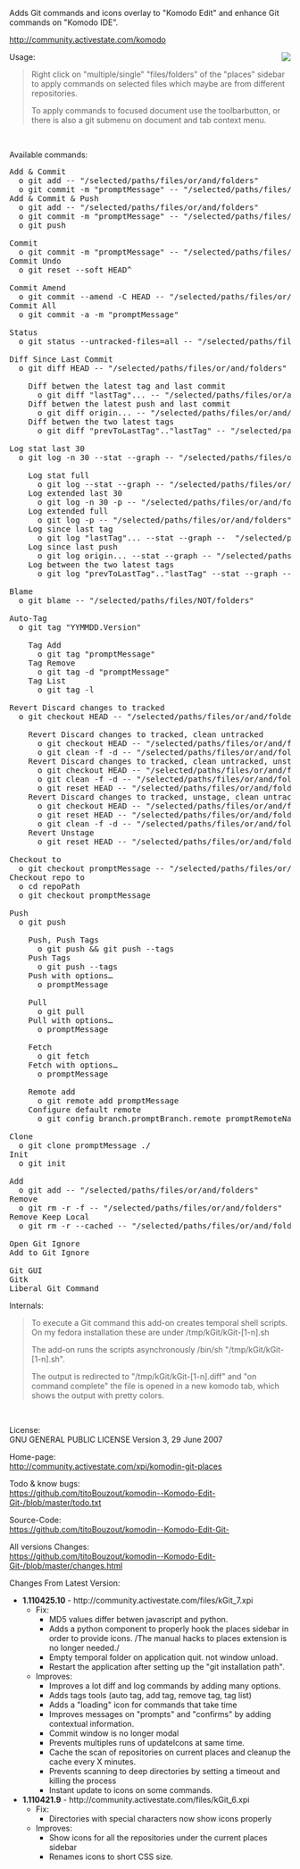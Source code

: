 Adds Git commands and icons overlay to "Komodo Edit" and enhance Git commands on "Komodo IDE".

http://community.activestate.com/komodo

<img src="http://dl.dropbox.com/u/9303546/komodo/kGit/screenshot.png" style="float:right"/>

Usage:

<blockquote>
Right click on "multiple/single" "files/folders" of the "places" sidebar to apply commands on selected files which maybe are from different repositories.

To apply commands to focused document use the toolbarbutton, or there is also a git submenu on document and tab context menu.

</blockquote><br/>

Available commands:
<pre>
Add & Commit
  o git add -- "/selected/paths/files/or/and/folders"
  o git commit -m "promptMessage" -- "/selected/paths/files/or/and/folders"
Add & Commit & Push
  o git add -- "/selected/paths/files/or/and/folders"
  o git commit -m "promptMessage" -- "/selected/paths/files/or/and/folders" 
  o git push

Commit
  o git commit -m "promptMessage" -- "/selected/paths/files/or/and/folders"
Commit Undo
  o git reset --soft HEAD^

Commit Amend
  o git commit --amend -C HEAD -- "/selected/paths/files/or/and/folders"
Commit All
  o git commit -a -m "promptMessage"

Status
  o git status --untracked-files=all -- "/selected/paths/files/or/and/folders"

Diff Since Last Commit
  o git diff HEAD -- "/selected/paths/files/or/and/folders"
  
	Diff betwen the latest tag and last commit
	  o git diff "lastTag"... -- "/selected/paths/files/or/and/folders"
	Diff betwen the latest push and last commit
	  o git diff origin... -- "/selected/paths/files/or/and/folders"
	Diff betwen the two latest tags
	  o git diff "prevToLastTag".."lastTag" -- "/selected/paths/files/or/and/folders"

Log stat last 30
  o git log -n 30 --stat --graph -- "/selected/paths/files/or/and/folders"
  
	Log stat full
	  o git log --stat --graph -- "/selected/paths/files/or/and/folders"
	Log extended last 30
	  o git log -n 30 -p -- "/selected/paths/files/or/and/folders"
	Log extended full
	  o git log -p -- "/selected/paths/files/or/and/folders"
	Log since last tag
	  o git log "lastTag"... --stat --graph --  "/selected/paths/files/or/and/folders"
	Log since last push
	  o git log origin... --stat --graph -- "/selected/paths/files/or/and/folders"
	Log between the two latest tags
	  o git log "prevToLastTag".."lastTag" --stat --graph -- "/selected/paths/files/or/and/folders"

Blame
  o git blame -- "/selected/paths/files/NOT/folders"

Auto-Tag
  o git tag "YYMMDD.Version"
  
	Tag Add
	  o git tag "promptMessage"
	Tag Remove
	  o git tag -d "promptMessage"
	Tag List
	  o git tag -l

Revert Discard changes to tracked
  o git checkout HEAD -- "/selected/paths/files/or/and/folders"
  
	Revert Discard changes to tracked, clean untracked
	  o git checkout HEAD -- "/selected/paths/files/or/and/folders"
	  o git clean -f -d -- "/selected/paths/files/or/and/folders"
	Revert Discard changes to tracked, clean untracked, unstage
	  o git checkout HEAD -- "/selected/paths/files/or/and/folders"
	  o git clean -f -d -- "/selected/paths/files/or/and/folders"
	  o git reset HEAD -- "/selected/paths/files/or/and/folders"
	Revert Discard changes to tracked, unstage, clean untracked
	  o git checkout HEAD -- "/selected/paths/files/or/and/folders"
	  o git reset HEAD -- "/selected/paths/files/or/and/folders"
	  o git clean -f -d -- "/selected/paths/files/or/and/folders"
	Revert Unstage
	  o git reset HEAD -- "/selected/paths/files/or/and/folders"

Checkout to
  o git checkout promptMessage -- "/selected/paths/files/or/and/folders"
Checkout repo to
  o cd repoPath
  o git checkout promptMessage

Push
  o git push
  
	Push, Push Tags
	  o git push && git push --tags 
	Push Tags
	  o git push --tags 
	Push with options…
	  o promptMessage
	
	Pull
	  o git pull
	Pull with options…
	  o promptMessage
	
	Fetch
	  o git fetch
	Fetch with options…
	  o promptMessage 
	
	Remote add
	  o git remote add promptMessage
	Configure default remote
	  o git config branch.promptBranch.remote promptRemoteName

Clone
  o git clone promptMessage ./
Init
  o git init

Add
  o git add -- "/selected/paths/files/or/and/folders"
Remove
  o git rm -r -f -- "/selected/paths/files/or/and/folders"
Remove Keep Local
  o git rm -r --cached -- "/selected/paths/files/or/and/folders"

Open Git Ignore
Add to Git Ignore

Git GUI
Gitk
Liberal Git Command
</pre>

Internals:
<blockquote>
To execute a Git command this add-on creates temporal shell scripts. On my fedora installation these are under /tmp/kGit/kGit-[1-n].sh

The add-on runs the scripts asynchronously /bin/sh "/tmp/kGit/kGit-[1-n].sh".

The output is redirected to "/tmp/kGit/kGit-[1-n].diff" and "on command complete" the file is opened in a new komodo tab, which shows the output with pretty colors.
</blockquote><br/>

License:<br/>
GNU GENERAL PUBLIC LICENSE Version 3, 29 June 2007

Home-page:<br/>
http://community.activestate.com/xpi/komodin-git-places

Todo & know bugs:<br/>
https://github.com/titoBouzout/komodin--Komodo-Edit-Git-/blob/master/todo.txt

Source-Code:<br/>
https://github.com/titoBouzout/komodin--Komodo-Edit-Git-

All versions Changes:<br/>
https://github.com/titoBouzout/komodin--Komodo-Edit-Git-/blob/master/changes.html

Changes From Latest Version:

<ul>
  

  <li>
	<b>1.110425.10</b> - http://community.activestate.com/files/kGit_7.xpi
	<ul>
	  <li>Fix:
	  <ul>
		<li>MD5 values differ betwen javascript and python.
		<li>Adds a python component to properly hook the places sidebar in order to provide icons. /The manual hacks to places extension is no longer needed./
		<li>Empty temporal folder on application quit. not window unload.
		<li>Restart the application after setting up the "git installation path".
	  </ul>
	  <li>Improves:
	  <ul>
		<li>Improves a lot diff and log commands by adding many options.
		<li>Adds tags tools (auto tag, add tag, remove tag, tag list)
		<li>Adds a "loading" icon for commands that take time
		<li>Improves messages on "prompts" and "confirms" by adding contextual information.
		<li>Commit window is no longer modal
		<li>Prevents multiples runs of updateIcons at same time.
		<li>Cache the scan of repositories on current places and cleanup the cache every X minutes.
		<li>Prevents scanning to deep directories by setting a timeout and killing the process
		<li>Instant update to icons on some commands.
	  </ul>
	</ul>
  </li>
  
  <li>
	<b>1.110421.9</b> - http://community.activestate.com/files/kGit_6.xpi
	<ul>
	  <li>Fix:
	  <ul>
		<li>Directories with special characters now show icons properly
	  </ul>
	  <li>Improves:
	  <ul>
		<li>Show icons for all the repositories under the current places sidebar
		<li>Renames icons to short CSS size.
	  </ul>
	</ul>
  </li>

</ul>